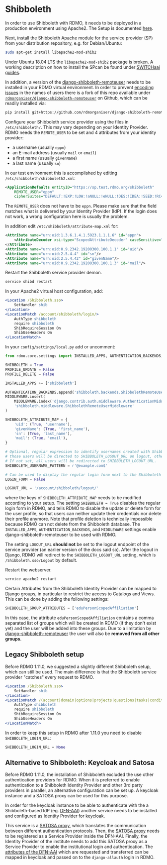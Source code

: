 # Shibboleth

In order to use Shibboleth with RDMO, it needs to be deployed in a production environment using Apache2. The Setup is documented [here](../../deployment/apache).

Next, install the Shibboleth Apache module for the service provider (SP) from your distribution repository, e.g. for Debian/Ubuntu:

```bash
sudo apt-get install libapache2-mod-shib2
```

Under Ubuntu 18.04 LTS the `libapache2-mod-shib2` package is broken. A working description on how to install the SPcan be found under [SWITCHaai guides](https://www.switch.ch/aai/guides/sp/installation/?os=ubuntu).



In addition, a version of the [django-shibboleth-remoteuser](https://github.com/Brown-University-Library/django-shibboleth-remoteuser) needs to be installed in your RDMO virtual environment. In order to prevent [encoding issues](https://github.com/rdmorganiser/rdmo/issues/77) in the names of users there is a fork of this repo available under [`rdmorganiser/django-shibboleth-remoteuser`](https://github.com/rdmorganiser/django-shibboleth-remoteuser) on Github, which can be readily installed via:

```bash
pip install git+https://github.com/rdmorganiser/django-shibboleth-remoteuser
```

Configure your Shibboleth service provider using the files in `/etc/shibboleth/`. This may vary depending on your Identity Provider. RDMO needs the `REMOTE_USER` to be set and 4 attributes from your identity provider:

* a username (usually `eppn`)
* an E-mail address (usually `mail` or `email`)
* a first name (usually `givenName`)
* a last name (usually `sn`)

In our test environment this is accomplished by editing `/etc/shibboleth/shibboleth2.xml`:

```xml
<ApplicationDefaults entityID="https://sp.test.rdmo.org/shibboleth"
    REMOTE_USER="eppn"
    cipherSuites="DEFAULT:!EXP:!LOW:!aNULL:!eNULL:!DES:!IDEA:!SEED:!RC4:!3DES:!kRSA:!SSLv2:!SSLv3:!TLSv1:!TLSv1.1">
```

The `REMOTE_USER` does not have to be `eppn`. Please make sure that the field matches what is delivered by your Identity Provider (IdP). If the login does not work, a wrong configuration here is usually the problem.

In addition edit `/etc/shibboleth/attribute-map.xml` for:

```xml
<Attribute name="urn:oid:1.3.6.1.4.1.5923.1.1.1.6" id="eppn">
    <AttributeDecoder xsi:type="ScopedAttributeDecoder" caseSensitive="false"/>
</Attribute>
<Attribute name="urn:oid:0.9.2342.19200300.100.1.1" id="uid"/>
<Attribute name="urn:oid:2.5.4.4" id="sn"/>
<Attribute name="urn:oid:2.5.4.42" id="givenName"/>
<Attribute name="urn:oid:0.9.2342.19200300.100.1.3" id="mail"/>
```

Restart the Shibboleth service provider demon.

```bash
service shibd restart
```

In your Apache2 virtual host configuration, add:

```apache
<Location /Shibboleth.sso>
    SetHandler shib
</Location>
<LocationMatch /account/shibboleth/login/>
    AuthType shibboleth
    require shibboleth
    ShibRequireSession On
    ShibUseHeaders On
</LocationMatch>
```

In your `config/settings/local.py` add or uncomment:

```python
from rdmo.core.settings import INSTALLED_APPS, AUTHENTICATION_BACKENDS, MIDDLEWARE

SHIBBOLETH = True
PROFILE_UPDATE = False
PROFILE_DELETE = False

INSTALLED_APPS += ['shibboleth']

AUTHENTICATION_BACKENDS.append('shibboleth.backends.ShibbolethRemoteUserBackend')
MIDDLEWARE.insert(
    MIDDLEWARE.index('django.contrib.auth.middleware.AuthenticationMiddleware') + 1,
    'shibboleth.middleware.ShibbolethRemoteUserMiddleware'
)

SHIBBOLETH_ATTRIBUTE_MAP = {
    'uid': (True, 'username'),
    'givenName': (True, 'first_name'),
    'sn': (True, 'last_name'),
    'mail': (True, 'email'),
}

# Optional, regular expression to identify usernames created with Shibboleth,
# those users will be directed to SHIBBOLETH_LOGOUT_URL on logout, others will not.
# If not set, all users will be redirected to SHIBBOLETH_LOGOUT_URL.
SHIBBOLETH_USERNAME_PATTERN = r'@example.com$' 

# Can be used to display the regular login form next to the Shibboleth login button.
LOGIN_FORM = False

LOGOUT_URL = '/account/shibboleth/logout/'
```

where the keys of `SHIBBOLETH_ATTRIBUTE_MAP` needs to be modified according to your setup. The setting `SHIBBOLETH = True` disables the regular login form in RDMO, and tells RDMO to disable the update or delete form for the user profile, so that users can neither update their credentials nor delete their profile anymore. Note that profile deletion is technically impossible because RDMO can not delete from the Shibboleth database. The `INSTALLED_APPS`, `AUTHENTICATION_BACKENDS`, and `MIDDLEWARE` settings enable django-shibboleth-remoteuser to be used with RDMO.

The setting `LOGOUT_URL` **should not** be set to the logout endpoint of the service provider (an earlier version of the docs said so). After the logout in Django, RDMO will redirect to the `SHIBBOLETH_LOGOUT_URL` setting, which is `/Shibboleth.sso/Logout` by default.

Restart the webserver.

```bash
service apache2 restart
```

Certain Attributes from the Shibboleth Identity Provider can be mapped to Django groups, in particular to restrict the access to Catalogs and Views. This can be done by adding the following settings:

```python
SHIBBOLETH_GROUP_ATTRIBUTES = ['eduPersonScopedAffiliation']
```

In this case, the attribute `eduPersonScopedAffiliation` contains a comma separated list of groups which will be created in RDMO (if they don't exist yet) and the user will be added into these groups. Due to a limitation by [django-shibboleth-remoteuser](https://github.com/Brown-University-Library/django-shibboleth-remoteuser) the user will also be **removed from all other groups**.

## Legacy Shibboleth setup

Before RDMO 1.11.0, we suggested a slightly different Shibboleth setup, which can still be used. The main difference is that the Shibboleth service provider "catches" every request to RDMO.

```apache
<Location /Shibboleth.sso>
    SetHandler shib
</Location>
<LocationMatch /(account|domain|options|projects|questions|tasks|conditions|views)>
    AuthType shibboleth
    require shibboleth
    ShibRequireSession On
    ShibUseHeaders On
</LocationMatch>
```

In order to keep this setup in RDMO after 1.11.0 you need to disable `SHIBBOLETH_LOGIN_URL`:

```python
SHIBBOLETH_LOGIN_URL = None
```

## Alternative to Shibboleth: Keycloak and Satosa

Before RDMO 1.11.0, the installation of Shibboleth excluded the use other authentication providers for RDMO. When it is preferred to enable authentication to a Shibboleth Identity Provider and other 3rd party providers in parallel, an alternative configuration can be set up. A keycloak instance and a SATOSA proxy can be used for this purpose.

In order for the keycloak instance to be able to authenticate with the a Shibboleth-based IdP (eg. [DFN-AAI](https://doku.tid.dfn.de/de:dfnaai:start)) another service needs to be installed and configured as Identity Provider for keycloak.

This service is a [SATOSA proxy](https://github.com/IdentityPython/SATOSA), which translates the communication between different authentication protocols. Then, the [SATOSA proxy](https://github.com/IdentityPython/SATOSA) needs to be registered as a Service Provider inside the DFN-AAI. Finally, the Identity Provider
 of the institute needs to add this SATOSA proxy as a Service Provider to enable the institutional login and authentication.
The [attributes of the DFN-AAI](https://doku.tid.dfn.de/de:aai:attributes_best_practice) which are requested and transferred can be mapped in keycloak and passed on to the `django-allauth` login in RDMO.
